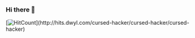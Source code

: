 ### Hi there 👋

[![HitCount]([https://hits.dwyl.com/cursed-hacker/cursed-hacker/cursed-hacker.svg?style=flat-square](https://img.shields.io/endpoint?url=https%3A%2F%2Fhits.dwyl.com%2Fcursed-hacker%2Fcursed-hacker/cursed-hacker.json%3Fcolor%3Dpink))](http://hits.dwyl.com/cursed-hacker/cursed-hacker/cursed-hacker)




<!--
**cursed-hacker/cursed-hacker** is a ✨ _special_ ✨ repository because its `README.md` (this file) appears on your GitHub profile.

Here are some ideas to get you started:

- 🔭 I’m currently working on ...
- 🌱 I’m currently learning ...
- 👯 I’m looking to collaborate on ...
- 🤔 I’m looking for help with ...
- 💬 Ask me about ...
- 📫 How to reach me: ...
- 😄 Pronouns: ...
- ⚡ Fun fact: ...
-->
